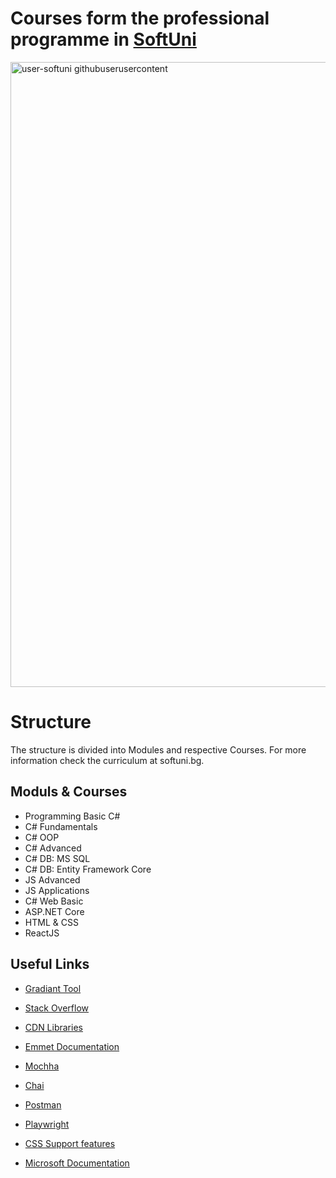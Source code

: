 # Courses form the professional programme in [SoftUni](https://softuni.bg/trainings/courses)
<img width="1000" alt="user-softuni githubuserusercontent" src="https://user-images.githubusercontent.com/64635613/119897634-9c857d80-bf38-11eb-8248-2cc0068b5b12.png">

# Structure
The structure is divided into Modules and respective Courses. For more information check the curriculum at softuni.bg.

## Moduls & Courses
*  Programming Basic C#
*  C# Fundamentals
*  C# OOP         
* C# Advanced
* C# DB: MS SQL    
* C# DB: Entity Framework Core
* JS Advanced
* JS Applications
* C# Web Basic        
* ASP.NET Core      
* HTML & CSS      
* ReactJS
  
## Useful Links
 * [Gradiant Tool](https://cssgradient.io/)
 * [Stack Overflow](https://stackoverflow.com/)
 * [CDN Libraries](https://cdnjs.com/libraries)
 * [Emmet Documentation](https://docs.emmet.io/cheat-sheet/)
 
 * [Mochha](https://mochajs.org/)
 * [Chai](https://www.chaijs.com/)
 * [Postman](https://www.postman.com/)
 * [Playwright](https://playwright.dev/)
 * [CSS Support features](https://caniuse.com/)
 * [Microsoft Documentation](https://learn.microsoft.com/en-us/docs/)
 
